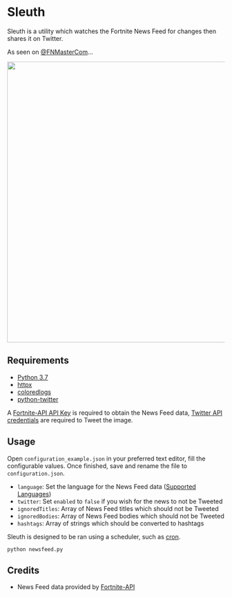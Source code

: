 # Sleuth

Sleuth is a utility which watches the Fortnite News Feed for changes then shares it on Twitter.

As seen on [@FNMasterCom](https://twitter.com/FNMasterCom/status/1227955872057450497)...

<p align="center">
    <img src="https://i.imgur.com/JIZUwmV.jpg" width="650px" draggable="false">
</p>

## Requirements

-   [Python 3.7](https://www.python.org/downloads/)
-   [httpx](https://www.python-httpx.org/#installation)
-   [coloredlogs](https://pypi.org/project/coloredlogs/)
-   [python-twitter](https://github.com/bear/python-twitter#installing)

A [Fortnite-API API Key](https://fortnite-api.com/profile) is required to obtain the News Feed data, [Twitter API credentials](https://developer.twitter.com/en/apps) are required to Tweet the image.

## Usage

Open `configuration_example.json` in your preferred text editor, fill the configurable values. Once finished, save and rename the file to `configuration.json`.

-   `language`: Set the language for the News Feed data ([Supported Languages](https://fortnite-api.com/documentation))
-   `twitter`: Set `enabled` to `false` if you wish for the news to not be Tweeted
-   `ignoredTitles`: Array of News Feed titles which should not be Tweeted
-   `ignoredBodies`: Array of News Feed bodies which should not be Tweeted
-   `hashtags`: Array of strings which should be converted to hashtags

Sleuth is designed to be ran using a scheduler, such as [cron](https://en.wikipedia.org/wiki/Cron).

```
python newsfeed.py
```

## Credits

-   News Feed data provided by [Fortnite-API](https://fortnite-api.com/)
